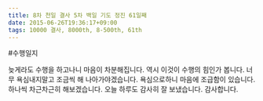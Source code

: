 ```yaml
---
title: 8차 천일 결사 5차 백일 기도 정진 61일째
date: 2015-06-26T19:36:17+09:00
tags: 10000 결사, 8000th, 8-500th, 61th
---
```


#수행일지

늦게라도 수행을 하고나니 마음이 차분해집니다. 역시 이것이 수행의 힘인가 봅니다. 너무 욕심내지말고 조금씩 해 나아가야겠습니다. 욕심으로하니 마음에 조급함이 있습니다. 하나씩 차근차근히 해보겠습니다. 오늘 하루도 감사히 잘 보냈습니다. 감사합니다. 
